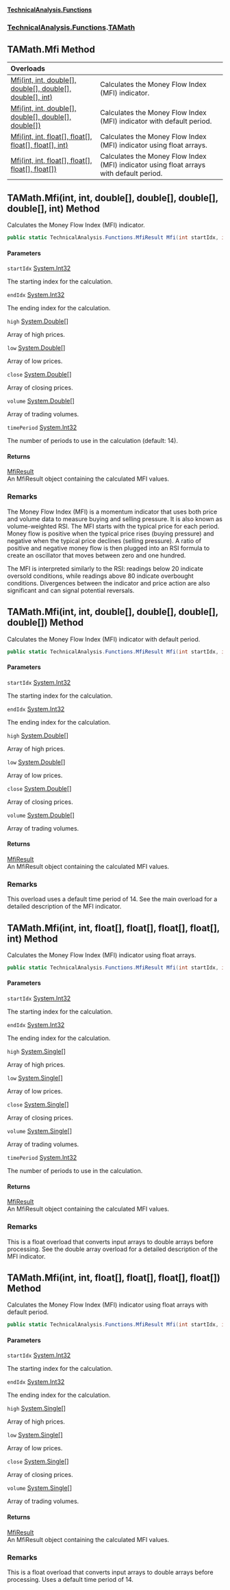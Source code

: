 #### [TechnicalAnalysis\.Functions](Atypical.TechnicalAnalysis.Functions.md 'Atypical\.TechnicalAnalysis\.Functions')
### [TechnicalAnalysis\.Functions](Atypical.TechnicalAnalysis.Functions.md#TechnicalAnalysis.Functions 'TechnicalAnalysis\.Functions').[TAMath](TAMath.md 'TechnicalAnalysis\.Functions\.TAMath')

## TAMath\.Mfi Method

| Overloads | |
| :--- | :--- |
| [Mfi\(int, int, double\[\], double\[\], double\[\], double\[\], int\)](TAMath.Mfi.md#TechnicalAnalysis.Functions.TAMath.Mfi(int,int,double[],double[],double[],double[],int) 'TechnicalAnalysis\.Functions\.TAMath\.Mfi\(int, int, double\[\], double\[\], double\[\], double\[\], int\)') | Calculates the Money Flow Index \(MFI\) indicator\. |
| [Mfi\(int, int, double\[\], double\[\], double\[\], double\[\]\)](TAMath.Mfi.md#TechnicalAnalysis.Functions.TAMath.Mfi(int,int,double[],double[],double[],double[]) 'TechnicalAnalysis\.Functions\.TAMath\.Mfi\(int, int, double\[\], double\[\], double\[\], double\[\]\)') | Calculates the Money Flow Index \(MFI\) indicator with default period\. |
| [Mfi\(int, int, float\[\], float\[\], float\[\], float\[\], int\)](TAMath.Mfi.md#TechnicalAnalysis.Functions.TAMath.Mfi(int,int,float[],float[],float[],float[],int) 'TechnicalAnalysis\.Functions\.TAMath\.Mfi\(int, int, float\[\], float\[\], float\[\], float\[\], int\)') | Calculates the Money Flow Index \(MFI\) indicator using float arrays\. |
| [Mfi\(int, int, float\[\], float\[\], float\[\], float\[\]\)](TAMath.Mfi.md#TechnicalAnalysis.Functions.TAMath.Mfi(int,int,float[],float[],float[],float[]) 'TechnicalAnalysis\.Functions\.TAMath\.Mfi\(int, int, float\[\], float\[\], float\[\], float\[\]\)') | Calculates the Money Flow Index \(MFI\) indicator using float arrays with default period\. |

<a name='TechnicalAnalysis.Functions.TAMath.Mfi(int,int,double[],double[],double[],double[],int)'></a>

## TAMath\.Mfi\(int, int, double\[\], double\[\], double\[\], double\[\], int\) Method

Calculates the Money Flow Index \(MFI\) indicator\.

```csharp
public static TechnicalAnalysis.Functions.MfiResult Mfi(int startIdx, int endIdx, double[] high, double[] low, double[] close, double[] volume, int timePeriod);
```
#### Parameters

<a name='TechnicalAnalysis.Functions.TAMath.Mfi(int,int,double[],double[],double[],double[],int).startIdx'></a>

`startIdx` [System\.Int32](https://docs.microsoft.com/en-us/dotnet/api/System.Int32 'System\.Int32')

The starting index for the calculation\.

<a name='TechnicalAnalysis.Functions.TAMath.Mfi(int,int,double[],double[],double[],double[],int).endIdx'></a>

`endIdx` [System\.Int32](https://docs.microsoft.com/en-us/dotnet/api/System.Int32 'System\.Int32')

The ending index for the calculation\.

<a name='TechnicalAnalysis.Functions.TAMath.Mfi(int,int,double[],double[],double[],double[],int).high'></a>

`high` [System\.Double](https://docs.microsoft.com/en-us/dotnet/api/System.Double 'System\.Double')[\[\]](https://docs.microsoft.com/en-us/dotnet/api/System.Array 'System\.Array')

Array of high prices\.

<a name='TechnicalAnalysis.Functions.TAMath.Mfi(int,int,double[],double[],double[],double[],int).low'></a>

`low` [System\.Double](https://docs.microsoft.com/en-us/dotnet/api/System.Double 'System\.Double')[\[\]](https://docs.microsoft.com/en-us/dotnet/api/System.Array 'System\.Array')

Array of low prices\.

<a name='TechnicalAnalysis.Functions.TAMath.Mfi(int,int,double[],double[],double[],double[],int).close'></a>

`close` [System\.Double](https://docs.microsoft.com/en-us/dotnet/api/System.Double 'System\.Double')[\[\]](https://docs.microsoft.com/en-us/dotnet/api/System.Array 'System\.Array')

Array of closing prices\.

<a name='TechnicalAnalysis.Functions.TAMath.Mfi(int,int,double[],double[],double[],double[],int).volume'></a>

`volume` [System\.Double](https://docs.microsoft.com/en-us/dotnet/api/System.Double 'System\.Double')[\[\]](https://docs.microsoft.com/en-us/dotnet/api/System.Array 'System\.Array')

Array of trading volumes\.

<a name='TechnicalAnalysis.Functions.TAMath.Mfi(int,int,double[],double[],double[],double[],int).timePeriod'></a>

`timePeriod` [System\.Int32](https://docs.microsoft.com/en-us/dotnet/api/System.Int32 'System\.Int32')

The number of periods to use in the calculation \(default: 14\)\.

#### Returns
[MfiResult](MfiResult.md 'TechnicalAnalysis\.Functions\.MfiResult')  
An MfiResult object containing the calculated MFI values\.

### Remarks
The Money Flow Index \(MFI\) is a momentum indicator that uses both price and volume data to measure 
buying and selling pressure\. It is also known as volume\-weighted RSI\. The MFI starts with the typical 
price for each period\. Money flow is positive when the typical price rises \(buying pressure\) and negative 
when the typical price declines \(selling pressure\)\. A ratio of positive and negative money flow is then 
plugged into an RSI formula to create an oscillator that moves between zero and one hundred\.

The MFI is interpreted similarly to the RSI: readings below 20 indicate oversold conditions, while 
readings above 80 indicate overbought conditions\. Divergences between the indicator and price action 
are also significant and can signal potential reversals\.

<a name='TechnicalAnalysis.Functions.TAMath.Mfi(int,int,double[],double[],double[],double[])'></a>

## TAMath\.Mfi\(int, int, double\[\], double\[\], double\[\], double\[\]\) Method

Calculates the Money Flow Index \(MFI\) indicator with default period\.

```csharp
public static TechnicalAnalysis.Functions.MfiResult Mfi(int startIdx, int endIdx, double[] high, double[] low, double[] close, double[] volume);
```
#### Parameters

<a name='TechnicalAnalysis.Functions.TAMath.Mfi(int,int,double[],double[],double[],double[]).startIdx'></a>

`startIdx` [System\.Int32](https://docs.microsoft.com/en-us/dotnet/api/System.Int32 'System\.Int32')

The starting index for the calculation\.

<a name='TechnicalAnalysis.Functions.TAMath.Mfi(int,int,double[],double[],double[],double[]).endIdx'></a>

`endIdx` [System\.Int32](https://docs.microsoft.com/en-us/dotnet/api/System.Int32 'System\.Int32')

The ending index for the calculation\.

<a name='TechnicalAnalysis.Functions.TAMath.Mfi(int,int,double[],double[],double[],double[]).high'></a>

`high` [System\.Double](https://docs.microsoft.com/en-us/dotnet/api/System.Double 'System\.Double')[\[\]](https://docs.microsoft.com/en-us/dotnet/api/System.Array 'System\.Array')

Array of high prices\.

<a name='TechnicalAnalysis.Functions.TAMath.Mfi(int,int,double[],double[],double[],double[]).low'></a>

`low` [System\.Double](https://docs.microsoft.com/en-us/dotnet/api/System.Double 'System\.Double')[\[\]](https://docs.microsoft.com/en-us/dotnet/api/System.Array 'System\.Array')

Array of low prices\.

<a name='TechnicalAnalysis.Functions.TAMath.Mfi(int,int,double[],double[],double[],double[]).close'></a>

`close` [System\.Double](https://docs.microsoft.com/en-us/dotnet/api/System.Double 'System\.Double')[\[\]](https://docs.microsoft.com/en-us/dotnet/api/System.Array 'System\.Array')

Array of closing prices\.

<a name='TechnicalAnalysis.Functions.TAMath.Mfi(int,int,double[],double[],double[],double[]).volume'></a>

`volume` [System\.Double](https://docs.microsoft.com/en-us/dotnet/api/System.Double 'System\.Double')[\[\]](https://docs.microsoft.com/en-us/dotnet/api/System.Array 'System\.Array')

Array of trading volumes\.

#### Returns
[MfiResult](MfiResult.md 'TechnicalAnalysis\.Functions\.MfiResult')  
An MfiResult object containing the calculated MFI values\.

### Remarks
This overload uses a default time period of 14\.
See the main overload for a detailed description of the MFI indicator\.

<a name='TechnicalAnalysis.Functions.TAMath.Mfi(int,int,float[],float[],float[],float[],int)'></a>

## TAMath\.Mfi\(int, int, float\[\], float\[\], float\[\], float\[\], int\) Method

Calculates the Money Flow Index \(MFI\) indicator using float arrays\.

```csharp
public static TechnicalAnalysis.Functions.MfiResult Mfi(int startIdx, int endIdx, float[] high, float[] low, float[] close, float[] volume, int timePeriod);
```
#### Parameters

<a name='TechnicalAnalysis.Functions.TAMath.Mfi(int,int,float[],float[],float[],float[],int).startIdx'></a>

`startIdx` [System\.Int32](https://docs.microsoft.com/en-us/dotnet/api/System.Int32 'System\.Int32')

The starting index for the calculation\.

<a name='TechnicalAnalysis.Functions.TAMath.Mfi(int,int,float[],float[],float[],float[],int).endIdx'></a>

`endIdx` [System\.Int32](https://docs.microsoft.com/en-us/dotnet/api/System.Int32 'System\.Int32')

The ending index for the calculation\.

<a name='TechnicalAnalysis.Functions.TAMath.Mfi(int,int,float[],float[],float[],float[],int).high'></a>

`high` [System\.Single](https://docs.microsoft.com/en-us/dotnet/api/System.Single 'System\.Single')[\[\]](https://docs.microsoft.com/en-us/dotnet/api/System.Array 'System\.Array')

Array of high prices\.

<a name='TechnicalAnalysis.Functions.TAMath.Mfi(int,int,float[],float[],float[],float[],int).low'></a>

`low` [System\.Single](https://docs.microsoft.com/en-us/dotnet/api/System.Single 'System\.Single')[\[\]](https://docs.microsoft.com/en-us/dotnet/api/System.Array 'System\.Array')

Array of low prices\.

<a name='TechnicalAnalysis.Functions.TAMath.Mfi(int,int,float[],float[],float[],float[],int).close'></a>

`close` [System\.Single](https://docs.microsoft.com/en-us/dotnet/api/System.Single 'System\.Single')[\[\]](https://docs.microsoft.com/en-us/dotnet/api/System.Array 'System\.Array')

Array of closing prices\.

<a name='TechnicalAnalysis.Functions.TAMath.Mfi(int,int,float[],float[],float[],float[],int).volume'></a>

`volume` [System\.Single](https://docs.microsoft.com/en-us/dotnet/api/System.Single 'System\.Single')[\[\]](https://docs.microsoft.com/en-us/dotnet/api/System.Array 'System\.Array')

Array of trading volumes\.

<a name='TechnicalAnalysis.Functions.TAMath.Mfi(int,int,float[],float[],float[],float[],int).timePeriod'></a>

`timePeriod` [System\.Int32](https://docs.microsoft.com/en-us/dotnet/api/System.Int32 'System\.Int32')

The number of periods to use in the calculation\.

#### Returns
[MfiResult](MfiResult.md 'TechnicalAnalysis\.Functions\.MfiResult')  
An MfiResult object containing the calculated MFI values\.

### Remarks
This is a float overload that converts input arrays to double arrays before processing\.
See the double array overload for a detailed description of the MFI indicator\.

<a name='TechnicalAnalysis.Functions.TAMath.Mfi(int,int,float[],float[],float[],float[])'></a>

## TAMath\.Mfi\(int, int, float\[\], float\[\], float\[\], float\[\]\) Method

Calculates the Money Flow Index \(MFI\) indicator using float arrays with default period\.

```csharp
public static TechnicalAnalysis.Functions.MfiResult Mfi(int startIdx, int endIdx, float[] high, float[] low, float[] close, float[] volume);
```
#### Parameters

<a name='TechnicalAnalysis.Functions.TAMath.Mfi(int,int,float[],float[],float[],float[]).startIdx'></a>

`startIdx` [System\.Int32](https://docs.microsoft.com/en-us/dotnet/api/System.Int32 'System\.Int32')

The starting index for the calculation\.

<a name='TechnicalAnalysis.Functions.TAMath.Mfi(int,int,float[],float[],float[],float[]).endIdx'></a>

`endIdx` [System\.Int32](https://docs.microsoft.com/en-us/dotnet/api/System.Int32 'System\.Int32')

The ending index for the calculation\.

<a name='TechnicalAnalysis.Functions.TAMath.Mfi(int,int,float[],float[],float[],float[]).high'></a>

`high` [System\.Single](https://docs.microsoft.com/en-us/dotnet/api/System.Single 'System\.Single')[\[\]](https://docs.microsoft.com/en-us/dotnet/api/System.Array 'System\.Array')

Array of high prices\.

<a name='TechnicalAnalysis.Functions.TAMath.Mfi(int,int,float[],float[],float[],float[]).low'></a>

`low` [System\.Single](https://docs.microsoft.com/en-us/dotnet/api/System.Single 'System\.Single')[\[\]](https://docs.microsoft.com/en-us/dotnet/api/System.Array 'System\.Array')

Array of low prices\.

<a name='TechnicalAnalysis.Functions.TAMath.Mfi(int,int,float[],float[],float[],float[]).close'></a>

`close` [System\.Single](https://docs.microsoft.com/en-us/dotnet/api/System.Single 'System\.Single')[\[\]](https://docs.microsoft.com/en-us/dotnet/api/System.Array 'System\.Array')

Array of closing prices\.

<a name='TechnicalAnalysis.Functions.TAMath.Mfi(int,int,float[],float[],float[],float[]).volume'></a>

`volume` [System\.Single](https://docs.microsoft.com/en-us/dotnet/api/System.Single 'System\.Single')[\[\]](https://docs.microsoft.com/en-us/dotnet/api/System.Array 'System\.Array')

Array of trading volumes\.

#### Returns
[MfiResult](MfiResult.md 'TechnicalAnalysis\.Functions\.MfiResult')  
An MfiResult object containing the calculated MFI values\.

### Remarks
This is a float overload that converts input arrays to double arrays before processing\.
Uses a default time period of 14\.